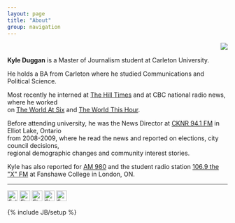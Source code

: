 ```yaml
---
layout: page
title: "About"
group: navigation
---
```

<html>
<body>
<img style="float: right" src="https://kyleaduggan.files.wordpress.com/2013/09/02.jpg?w=247&h=300">
<br>
<p><b>Kyle Duggan</b> is a Master of Journalism student at Carleton University.</p>
<p>He holds a BA from Carleton where he studied Communications and Political Science.</p>

<p style="margin-right=50em;">Most recently he interned at <a href="www.hilltimes.com/">The Hill Times</a> and at CBC national radio news, where he worked <br>on <a href="www.cbc.ca/w6/">The World At Six</a> and <a href="www.cbc.ca/theworldthishour/">The World This Hour</a>.</p>

<p style="margin-right=50em;">Before attending university, he was the News Director at <a href="http://moosefm.com/cknr/news/">CKNR 94.1 FM</a> in Elliot Lake, Ontario <br>from 2008-2009, where he read the news and reported on elections, city council decisions, <br>regional demographic changes and community interest stories.</p>

<p style="margin-right=50em;">Kyle has also reported for <a href="http://www.am980.ca/">AM 980</a> and the student radio station <a href="http://www.1069thex.com/">106.9 the "X" FM</a> at Fanshawe College in London, ON.

<hr>

<div class="btn-group"><a href="https://twitter.com/Kyle_Duggan"><img src="https://dl.dropboxusercontent.com/u/50108349/Blag/twitter-sociocon.png" alt="Follow Kyle on Twitter" width="24" /></a> <a href="http://ca.linkedin.com/pub/kyle-duggan/34/597/a8a"><img src="https://dl.dropboxusercontent.com/u/50108349/Blag/linkedin-sociocon.png" alt="Find Kyle on LinkedIn" width="24" /></a> <a href="https://github.com/kduggan"><img src="https://dl.dropboxusercontent.com/u/50108349/Blag/github-sociocon.png" alt="Find Kyle on Github" width="24" /></a> <a href="https://www.flickr.com/photos/103582096@N05/"><img src="https://dl.dropboxusercontent.com/u/50108349/Blag/flickr-sociocon.png" alt="Find Kyle on Flickr" width="24" /></a> <a href="mailto:kyle.duggan@hotmail.ca?Subject=Hello%20Kyle" target="_top"><img src="https://dl.dropboxusercontent.com/u/50108349/Blag/email-sociocon2.png" alt="Email Kyle" width="24" /></a></div>
<!--
<a href="https://twitter.com/Kyle_Duggan"><img alt="Follow Kyle on Twitter" src="https://dl.dropboxusercontent.com/u/50108349/Blag/twitter-sociocon.png" width="24"></a> 
[Twitter](https://twitter.com/Kyle_Duggan)
<a href="http://ca.linkedin.com/pub/kyle-duggan/34/597/a8a"><img alt="Find Kyle on LinkedIn" src="https://dl.dropboxusercontent.com/u/50108349/Blag/linkedin-sociocon.png" width="24" ></a> [LinkedIn](http://ca.linkedin.com/pub/kyle-duggan/34/597/a8a) <a href="https://github.com/kduggan"><img alt="Find Kyle on Github" src="https://dl.dropboxusercontent.com/u/50108349/Blag/github-sociocon.png" width="24"></a> [GitHub](https://github.com/kduggan) <a href="https://www.flickr.com/photos/103582096@N05/"><img alt="Find Kyle on Flickr" src="https://dl.dropboxusercontent.com/u/50108349/Blag/flickr-sociocon.png" width="24"></a> [Flickr](https://www.flickr.com/photos/103582096@N05/) <a href="mailto:kyle.duggan@hotmail.ca?Subject=Hello%20Kyle" target="_top"><img alt="Email Kyle" src="https://dl.dropboxusercontent.com/u/50108349/Blag/email-sociocon2.png" width="24" ></a> [Contact](mailto:kyle.duggan@hotmail.ca?Subject=Hello%20Kyle) -->

<!--<a style="float: right" class="twitter-timeline" data-dnt="true" href="https://twitter.com/Kyle_Duggan"  data-widget-id="377864884832055296">Tweets by @Kyle_Duggan</a>
  <script>!function(d,s,id){var js,fjs=d.getElementsByTagName(s)[0],p=/^http:/.test(d.location)?'http':'https';if(!d.getElementById(id)){js=d.createElement(s);js.id=id;js.src=p+"://platform.twitter.com/widgets.js";fjs.parentNode.insertBefore(js,fjs);}}(document,"script","twitter-wjs");</script>
  -->
{% include JB/setup %}
